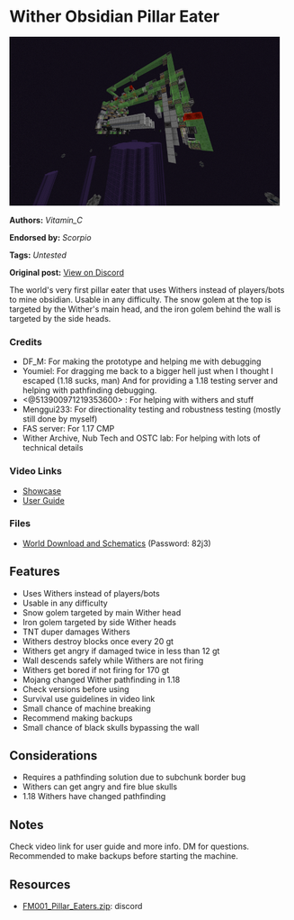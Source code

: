 # Wither Obsidian Pillar Eater
<img alt="2022-03-08_17.png" src="images/2022-03-08_17.png?raw=1" height="300px">

**Authors:** *Vitamin_C*

**Endorsed by:** *Scorpio*

**Tags:** *Untested*

**Original post:** [View on Discord](https://discord.com/channels/913065809096638494/1391999632850157659)

The world's very first pillar eater that uses Withers instead of players/bots to mine obsidian. Usable in any difficulty. The snow golem at the top is targeted by the Wither's main head, and the iron golem behind the wall is targeted by the side heads.
### Credits
- DF_M: For making the prototype and helping me with debugging
- Youmiel: For dragging me back to a bigger hell just when I thought I escaped (1.18 sucks, man)
And for providing a 1.18 testing server and helping with pathfinding debugging. 
- <@513900971219353600> : For helping with withers and stuff
- Menggui233: For directionality testing and robustness testing (mostly still done by myself)
- FAS server: For 1.17 CMP
- Wither Archive, Nub Tech and OSTC lab: For helping with lots of technical details
### Video Links
- [Showcase](https://www.bilibili.com/video/BV1FL4y1u7dy/)
- [User Guide](https://www.bilibili.com/video/BV1FL4y1u7dy?p=2)
### Files
- [World Download and Schematics](https://wwd.lanzouf.com/b02ow52wd) (Password: 82j3)

## Features
- Uses Withers instead of players/bots
- Usable in any difficulty
- Snow golem targeted by main Wither head
- Iron golem targeted by side Wither heads
- TNT duper damages Withers
- Withers destroy blocks once every 20 gt
- Withers get angry if damaged twice in less than 12 gt
- Wall descends safely while Withers are not firing
- Withers get bored if not firing for 170 gt
- Mojang changed Wither pathfinding in 1.18
- Check versions before using
- Survival use guidelines in video link
- Small chance of machine breaking
- Recommend making backups
- Small chance of black skulls bypassing the wall

## Considerations
- Requires a pathfinding solution due to subchunk border bug
- Withers can get angry and fire blue skulls
- 1.18 Withers have changed pathfinding

## Notes
Check video link for user guide and more info. DM for questions. Recommended to make backups before starting the machine.

## Resources
- [FM001_Pillar_Eaters.zip](attachments/FM001_Pillar_Eaters.zip): discord
